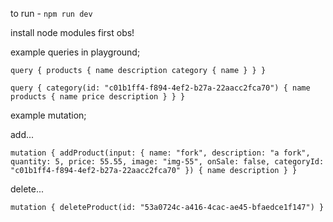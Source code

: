 to run - `npm run dev`

install node modules first obs!

example queries in playground;

`query {
  products {
    name
    description
    category {
      name
    }
  }
}`


`query {
  category(id: "c01b1ff4-f894-4ef2-b27a-22aacc2fca70") {
    name
    products {
      name
      price
      description
    }
  }
}`

example mutation;

add...

`mutation {
  addProduct(input: {
    name: "fork",
    description: "a fork",
    quantity: 5,
    price: 55.55,
    image: "img-55",
    onSale: false,
    categoryId: "c01b1ff4-f894-4ef2-b27a-22aacc2fca70"
  }) {
    name
    description
  }
}`


delete...

`mutation {
  deleteProduct(id: "53a0724c-a416-4cac-ae45-bfaedce1f147")
}`
